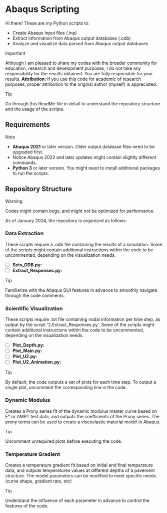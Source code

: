 # Abaqus Scripting
Hi there! These are my Python scripts to:
- Create Abaqus input files (.inp)
- Extract information from Abaqus output databases (.odb)
- Analyze and visualize data parsed from Abaqus output databases

> [!IMPORTANT]
> Although I am pleased to share my codes with the broader community for education, research and development purposes, I do not take any responsibility for the results obtained. You are fully responsible for your results.
> **Attribution:** If you use this code for academic of research purposes, proper attribution to the original author (myself) is appreciated.

> [!TIP]
> Go through this ReadMe file in detail to understand the repository structure and the usage of the scripts.

## Requirements
> [!NOTE]
> - **Abaqus 2021** or later version. Older output database files need to be upgraded first.
> - Notice Abaqus 2022 and later updates might contain slightly different commands.
> - **Python 3** or later version. You might need to install additional packages to run the scripts.

## Repository Structure
> [!WARNING]
> Codes might contain bugs, and might not be optimized for performance.

As of January 2024, the repository is organized as follows:

### Data Extraction
These scripts require a .odb file containing the results of a simulation.
Some of the scripts might contain additional instructions within the code to be uncommented, depending on the visualization needs.

- [ ] **Sets_ODB.py:**
- [ ] **Extract_Responses.py:**

> [!TIP]
> Familiarize with the Abaqus GUI features in advance to smoothly navigate through the code comments.

### Scientific Visualization
These scripts require .txt file containing nodal information per time step, as output by the script '2.Extract_Responses.py'.
Some of the scripts might contain additional instructions within the code to be uncommented, depending on the visualization needs.

- [ ] **Plot_Depth.py:**
- [ ] **Plot_Main.py:**
- [ ] **Plot_U2.py:**
- [ ] **Plot_U2_Animation.py:**

> [!TIP]
> By default, the code outputs a set of plots for each time step. To output a single plot, uncomment the corresponding line in the code.

### Dynamic Modulus
Creates a Prony series fit of the dynamic modulus master curve based on E* or AMPT test data, and outputs the coefficients of the Prony series.
The prony terms can be used to create a viscoelastic material model in Abaqus.

> [!TIP]
> Uncomment unrequired plots before executing the code.

### Temperature Gradient
Creates a temperature gradient fit based on initial and final temperature data, and outputs temperatures values at different depths of a pavement structure.
The model parameters can be modified to meet specific needs (curve shape, gradient rate, etc)

> [!TIP]
> Understand the influence of each parameter in advance to control the features of the code.
